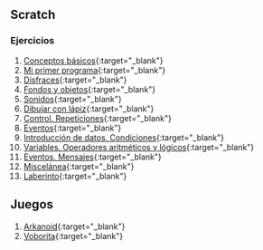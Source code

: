 ## Scratch



### Ejercicios



1. [Conceptos básicos](http://www.tuinstitutoonline.com/cursos/scratchbasico_v1506/01conceptosbasicos.php){:target="_blank"}
2. [Mi primer programa](http://www.tuinstitutoonline.com/cursos/scratchbasico_v1506/02miprimerprograma.php){:target="_blank"}
3. [Disfraces](http://www.tuinstitutoonline.com/cursos/scratchbasico_v1506/03disfraces.php){:target="_blank"}
4. [Fondos y objetos](http://www.tuinstitutoonline.com/cursos/scratchbasico_v1506/04fondos.php){:target="_blank"}
5. [Sonidos](http://www.tuinstitutoonline.com/cursos/scratchbasico_v1506/05sonidos.php){:target="_blank"}
6. [Dibujar con lápiz](http://www.tuinstitutoonline.com/cursos/scratchbasico_v1506/06dibujarlapiz.php){:target="_blank"}
7. [Control. Repeticiones](http://www.tuinstitutoonline.com/cursos/scratchbasico_v1506/07bucles.php){:target="_blank"}
8. [Eventos](http://www.tuinstitutoonline.com/cursos/scratchbasico_v1506/08eventos.php){:target="_blank"}
9. [Introducción de datos. Condiciones](http://www.tuinstitutoonline.com/cursos/scratchbasico_v1506/09intdatos_condiciones.php){:target="_blank"}
10. [Variables. Operadores aritméticos y lógicos](http://www.tuinstitutoonline.com/cursos/scratchbasico_v1506/10variables_operadores.php){:target="_blank"}
11. [Eventos. Mensajes](http://www.tuinstitutoonline.com/cursos/scratchbasico_v1506/11mensajes.php){:target="_blank"}
12. [Miscelánea](http://www.tuinstitutoonline.com/cursos/scratchbasico_v1506/12miscelanea.php){:target="_blank"}
13. [Laberinto](http://www.tuinstitutoonline.com/cursos/scratchbasico_v1506/13laberinto.php){:target="_blank"}


## Juegos

1. [Arkanoid](https://aprendescratchdotcom1.files.wordpress.com/2013/09/ejercicio-de-arkanoid.pdf){:target="_blank"}
2. [Voborita](https://aprendescratchdotcom1.files.wordpress.com/2013/09/ejercicio-de-la-viborita.pdf){:target="_blank"}
